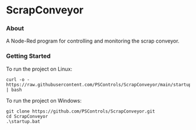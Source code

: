 ScrapConveyor
=============

### About

A Node-Red program for controlling and monitoring the scrap conveyor.

### Getting Started

To run the project on Linux: 
```
curl -o - https://raw.githubusercontent.com/PSControls/ScrapConveyor/main/startup.sh | bash
```

To run the project on Windows:
```
git clone https://github.com/PSControls/ScrapConveyor.git
cd ScrapConveyor
.\startup.bat
```
